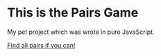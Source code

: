 # This is the Pairs Game

My pet project which was wrote in pure JavaScript.

<a href="https://tertiomodo.github.io/pairs-game" target="_blank">Find all pairs if you can!</a>
